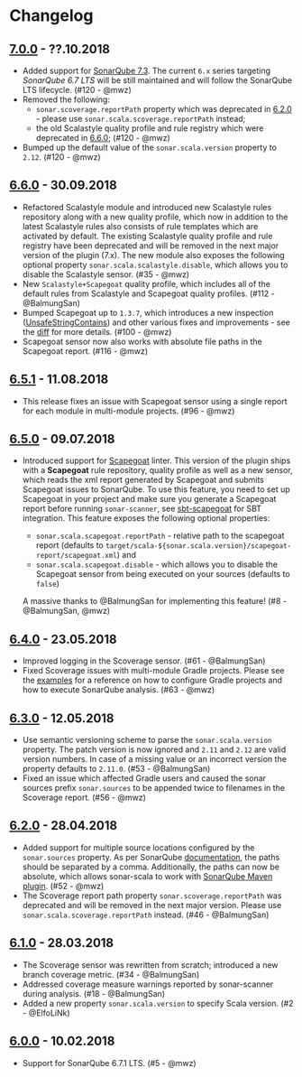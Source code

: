 Changelog
===
## [7.0.0](https://github.com/mwz/sonar-scala/releases/tag/v7.0.0) - ??.10.2018
- Added support for [SonarQube 7.3](https://www.sonarqube.org/sonarqube-7-3). The current `6.x` series targeting *SonarQube 6.7 LTS* will be still maintained and will follow the SonarQube LTS lifecycle. (#120 - @mwz)
- Removed the following:
  - `sonar.scoverage.reportPath` property which was deprecated in [6.2.0](https://github.com/mwz/sonar-scala/releases/tag/v6.2.0) - please use `sonar.scala.scoverage.reportPath` instead;
  - the old Scalastyle quality profile and rule registry which were deprecated in [6.6.0](https://github.com/mwz/sonar-scala/releases/tag/v6.6.0); (#120 - @mwz)
- Bumped up the default value of the `sonar.scala.version` property to `2.12`. (#120 - @mwz)

## [6.6.0](https://github.com/mwz/sonar-scala/releases/tag/v6.6.0) - 30.09.2018
- Refactored Scalastyle module and introduced new Scalastyle rules repository along with a new quality profile, which now in addition to the latest Scalastyle rules also consists of rule templates which are activated by default. The existing Scalastyle quality profile and rule registry have been deprecated and will be removed in the next major version of the plugin (7.x). The new module also exposes the following optional property `sonar.scala.scalastyle.disable`, which allows you to disable the Scalastyle sensor. (#35 - @mwz)
- New `Scalastyle+Scapegoat` quality profile, which includes all of the default rules from Scalastyle and Scapegoat quality profiles. (#112 - @BalmungSan)
- Bumped Scapegoat up to `1.3.7`, which introduces a new inspection ([UnsafeStringContains](https://github.com/sksamuel/scapegoat/blob/v1.3.7/src/main/scala/com/sksamuel/scapegoat/inspections/string/UnsafeStringContains.scala)) and other various fixes and improvements - see the [diff](https://github.com/sksamuel/scapegoat/compare/v1.3.5...v1.3.7) for more details. (#100 - @mwz)
- Scapegoat sensor now also works with absolute file paths in the Scapegoat report. (#116 - @mwz)

## [6.5.1](https://github.com/mwz/sonar-scala/releases/tag/v6.5.1) - 11.08.2018
- This release fixes an issue with Scapegoat sensor using a single report for each module in multi-module projects. (#96 - @mwz)

## [6.5.0](https://github.com/mwz/sonar-scala/releases/tag/v6.5.0) - 09.07.2018
- Introduced support for [Scapegoat](https://github.com/sksamuel/scapegoat) linter. This version of the plugin ships with a **Scapegoat** rule repository, quality profile as well as a new sensor, which reads the xml report generated by Scapegoat and submits Scapegoat issues to SonarQube. To use this feature, you need to set up Scapegoat in your project and make sure you generate a Scapegoat report before running `sonar-scanner`, see [sbt-scapegoat](https://github.com/sksamuel/sbt-scapegoat) for SBT integration. This feature exposes the following optional properties:
  - `sonar.scala.scapegoat.reportPath` - relative path to the scapegoat report (defaults to `target/scala-${sonar.scala.version}/scapegoat-report/scapegoat.xml`) and
  - `sonar.scala.scapegoat.disable` - which allows you to disable the Scapegoat sensor from being executed on your sources (defaults to `false`)

  A massive thanks to @BalmungSan for implementing this feature! (#8 - @BalmungSan, @mwz)

## [6.4.0](https://github.com/mwz/sonar-scala/releases/tag/v6.4.0) - 23.05.2018
- Improved logging in the Scoverage sensor. (#61 - @BalmungSan)
- Fixed Scoverage issues with multi-module Gradle projects. Please see the [examples](https://github.com/mwz/sonar-scala/tree/master/examples) for a reference on how to configure Gradle projects and how to execute SonarQube analysis. (#63 - @mwz)

## [6.3.0](https://github.com/mwz/sonar-scala/releases/tag/v6.3.0) - 12.05.2018
- Use semantic versioning scheme to parse the `sonar.scala.version` property. The patch version is now ignored and `2.11` and `2.12` are valid version numbers. In case of a missing value or an incorrect version the property defaults to `2.11.0`. (#53 - @BalmungSan)
- Fixed an issue which affected Gradle users and caused the sonar sources prefix `sonar.sources` to be appended twice to filenames in the Scoverage report. (#56 - @mwz)

## [6.2.0](https://github.com/mwz/sonar-scala/releases/tag/v6.2.0) - 28.04.2018
- Added support for multiple source locations configured by the `sonar.sources` property. As per SonarQube [documentation](https://docs.sonarqube.org/display/SONAR/Analysis+Parameters), the paths should be separated by a comma. Additionally, the paths can now be absolute, which allows sonar-scala to work with [SonarQube Maven plugin](https://docs.sonarqube.org/display/SCAN/Analyzing+with+SonarQube+Scanner+for+Maven). (#52 - @mwz)
- The Scoverage report path property `sonar.scoverage.reportPath` was deprecated and will be removed in the next major version. Please use `sonar.scala.scoverage.reportPath` instead. (#46 - @BalmungSan)

## [6.1.0](https://github.com/mwz/sonar-scala/releases/tag/v6.1.0) - 28.03.2018
- The Scoverage sensor was rewritten from scratch; introduced a new branch coverage metric. (#34 - @BalmungSan)
- Addressed coverage measure warnings reported by sonar-scanner during analysis. (#18 - @BalmungSan)
- Added a new property `sonar.scala.version` to specify Scala version. (#2 - @ElfoLiNk)

## [6.0.0](https://github.com/mwz/sonar-scala/releases/tag/v6.0.0) - 10.02.2018
- Support for SonarQube 6.7.1 LTS. (#5 - @mwz)
